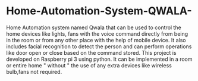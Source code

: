 # Home-Automation-System-QWALA-
Home Automation system named Qwala that can be used to control the home devices like lights, fans with the voice command directly from being in the room or from any other place with the help of mobile device. It also includes facial recognition to detect the person and can perform operations like door open or close based on the command stored. This project is developed on Raspberry pi 3 using python. It can be implemented in a room or entire home " without " the use of any extra devices like wireless bulb,fans not required.
